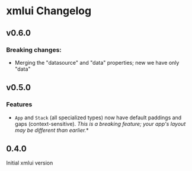 # xmlui Changelog

## v0.6.0

### Breaking changes:

- Merging the "datasource" and "data" properties; new we have only "data"

## v0.5.0

### Features

- `App` and `Stack` (all specialized types) now have default paddings and gaps (context-sensitive). *This is a breaking feature; your app's layout may be different than earlier.**

## 0.4.0

Initial xmlui version